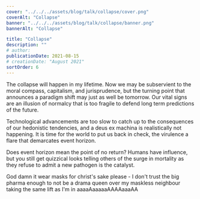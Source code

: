 ```yaml
---
cover: "../../../assets/blog/talk/collapse/cover.png"
coverAlt: "Collapse"
banner: "../../../assets/blog/talk/collapse/banner.png"
bannerAlt: "Collapse"

title: "Collapse"
description: ""
# author:
publicationDate: 2021-08-15
# creationDate: "August 2021"
sortOrder: 6
---
```


The collapse will happen in my lifetime. Now we may be subservient to the moral compass, capitalism, and jurisprudence, but the turning point that announces a paradigm shift may just as well be tomorrow. Our vital signs are an illusion of normalcy that is too fragile to defend long term predictions of the future.

Technological advancements are too slow to catch up to the consequences of our hedonistic tendencies, and a deus ex machina is realistically not happening. It is time for the world to put us back in check, the virulence a flare that demarcates event horizon.

Does event horizon mean the point of no return? Humans have influence, but you still get quizzical looks telling others of the surge in mortality as they refuse to admit a new pathogen is the catalyst.

God damn it wear masks for christ's sake please - I don't trust the big pharma enough to not be a drama queen over my maskless neighbour taking the same lift as I'm in aaaaAaaaaaAAAAaaaAA